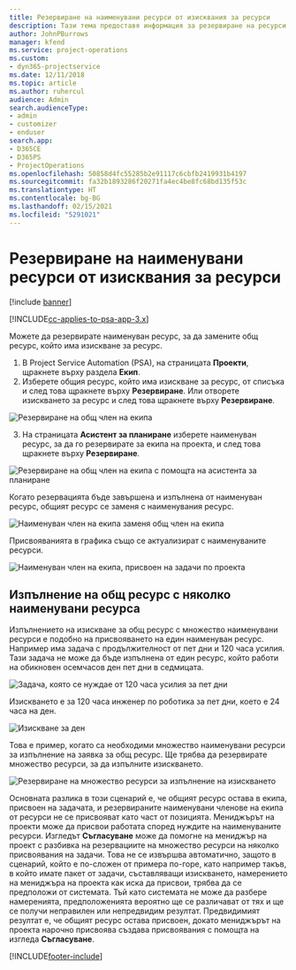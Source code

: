 ```yaml
---
title: Резервиране на наименувани ресурси от изисквания за ресурси
description: Тази тема предоставя информация за резервиране на ресурси за изискване за общ ресурс.
author: JohnPBurrows
manager: kfend
ms.service: project-operations
ms.custom:
- dyn365-projectservice
ms.date: 12/11/2018
ms.topic: article
ms.author: ruhercul
audience: Admin
search.audienceType:
- admin
- customizer
- enduser
search.app:
- D365CE
- D365PS
- ProjectOperations
ms.openlocfilehash: 50858d4fc55285b2e91117c6cbfb2419931b4197
ms.sourcegitcommit: fa32b1893286f20271fa4ec4be8fc68bd135f53c
ms.translationtype: HT
ms.contentlocale: bg-BG
ms.lasthandoff: 02/15/2021
ms.locfileid: "5291021"
---
```

# <a name="book-named-resources-from-resource-requirements"></a>Резервиране на наименувани ресурси от изисквания за ресурси

[!include [banner](../includes/psa-now-project-operations.md)]

[!INCLUDE[cc-applies-to-psa-app-3.x](../includes/cc-applies-to-psa-app-3x.md)]

Можете да резервирате наименуван ресурс, за да замените общ ресурс, който има изискване за ресурс.

1. В Project Service Automation (PSA), на страницата **Проекти**, щракнете върху раздела **Екип**.
2. Изберете общия ресурс, който има изискване за ресурс, от списъка и след това щракнете върху **Резервиране**. Или отворете изискването за ресурс и след това щракнете върху **Резервиране**.


![Резервиране на общ член на екипа](media/RM-how-to-14.png)


3. На страницата **Асистент за планиране** изберете наименуван ресурс, за да го резервирате за екипа на проекта, и след това щракнете върху **Резервиране**.

![Резервиране на общ член на екипа с помощта на асистента за планиране](media/RM-how-to-15.png)

Когато резервацията бъде завършена и изпълнена от наименуван ресурс, общият ресурс се заменя с наименувания ресурс.

![Наименуван член на екипа заменя общ член на екипа](media/RM-how-to-16.png)

Присвояванията в графика също се актуализират с наименуваните ресурси.

![Наименуван член на екипа, присвоен на задачи по проекта](media/RM-how-to-17.png)

## <a name="fulfill-a-generic-resource-with-multiple-named-resources"></a>Изпълнение на общ ресурс с няколко наименувани ресурса
Изпълнението на изискване за общ ресурс с множество наименувани ресурси е подобно на присвояването на един наименуван ресурс. Например има задача с продължителност от пет дни и 120 часа усилия. Тази задача не може да бъде изпълнена от един ресурс, който работи на обикновен осемчасов ден пет дни в седмицата. 

![Задача, която се нуждае от 120 часа усилия за пет дни](media/RM-how-to-21.png)

Изискването е за 120 часа инженер по роботика за пет дни, което е 24 часа на ден.

![Изискване за ден](media/RM-how-to-22.png)

Това е пример, когато са необходими множество наименувани ресурси за изпълнение на заявка за общ ресурс. Ще трябва да резервирате множество ресурси, за да изпълните изискването.

![Резервиране на множество ресурси за изпълнение на изискването](media/RM-how-to-23.png)

Основната разлика в този сценарий е, че общият ресурс остава в екипа, присвоен на задачата, и резервираните наименувани членове на екипа от ресурси не се присвояват като част от позицията. Мениджърът на проекти може да присвои работата според нуждите на наименуваните ресурси. Изгледът **Съгласуване** може да помогне на мениджър на проект с разбивка на резервациите на множество ресурси на няколко присвоявания на задачи. Това не се извършва автоматично, защото в сценарий, който е по-сложен от примера по-горе, като например такъв, в който имате пакет от задачи, съставляващи изискването, намерението на мениджъра на проекта как иска да присвои, трябва да се предположи от системата. Тъй като системата не може да разбере намеренията, предположенията вероятно ще се различават от тях и ще се получи неправилен или непредвидим резултат. Предвидимият резултат е, че общият ресурс остава присвоен, докато мениджърът на проекта нарочно присвоява създава присвоявания с помощта на изгледа **Съгласуване**.




[!INCLUDE[footer-include](../includes/footer-banner.md)]